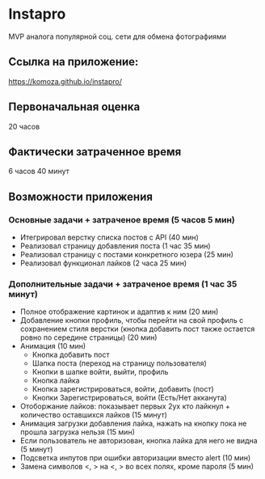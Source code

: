 # Instapro
MVP аналога популярной соц. сети для обмена фотографиями

## Ссылка на приложение:
https://komoza.github.io/instapro/

## Первоначальная оценка
20 часов

## Фактически затраченное время
 6 часов 40 минут

## Возможности приложения
### Основные задачи + затраченое время (5 часов 5 мин)
- Итегрировал верстку списка постов с API (40 мин)
- Реализовал страницу добавления поста (1 час 35 мин)
- Реализовал страницу с постами конкретного юзера (25 мин)
- Реализовал функционал лайков (2 часа 25 мин)

### Дополнительные задачи + затраченое время (1 час 35 минут)
- Полное отображение картинок и адаптив к ним (20 мин)
- Добавление кнопки профиль, чтобы перейти на свой профиль с сохранением стиля верстки (кнопка добавить пост также остается ровно по середине страницы) (20 мин)
- Анимация (10 мин)
    - Кнопка добавить пост
    - Шапка поста (переход на страницу пользователя)
    - Кнопки в шапке войти, выйти, профиль
    - Кнопка лайка
    - Кнопка зарегистрироваться, войти, добавить (пост)
    - Кнопки Зарегистрироваться, войти (Есть/Нет акканута)
- Отоборжание лайков: показывает первых 2ух кто лайкнул + количество оставшихся лайков (15 минут)
- Анимация загрузки добавления лайка, нажать на кнопку пока не прошла загрузка нельзя (15 мин)
- Если пользователь не авторизован, кнопка лайка для него не видна (5 минут)
- Подсветка инпутов при ошибки авторизации вместо alert (10 мин)
- Замена символов <, > на &lt;, &gt; во всех полях, кроме пароля (5 мин)